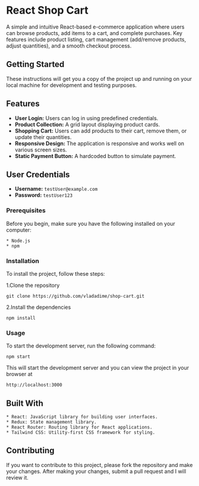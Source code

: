 # React Shop Cart

A simple and intuitive React-based e-commerce application where users can browse products, add items to a cart, and complete purchases. Key features include product listing, cart management (add/remove products, adjust quantities), and a smooth checkout process.

## Getting Started

These instructions will get you a copy of the project up and running on your local machine for development and testing purposes.

## Features

- **User Login:** Users can log in using predefined credentials.
- **Product Collection:** A grid layout displaying product cards.
- **Shopping Cart:** Users can add products to their cart, remove them, or update their quantities.
- **Responsive Design:** The application is responsive and works well on various screen sizes.
- **Static Payment Button:** A hardcoded button to simulate payment.

## User Credentials

- **Username:** `testUser@example.com`
- **Password:** `testUser123`

### Prerequisites

Before you begin, make sure you have the following installed on your computer:

    * Node.js
    * npm

### Installation

To install the project, follow these steps:

1.Clone the repository

    git clone https://github.com/vladadime/shop-cart.git
    
2.Install the dependencies

    npm install

### Usage

To start the development server, run the following command:

    npm start

This will start the development server and you can view the project in your browser at 

  `http://localhost:3000`

## Built With

    * React: JavaScript library for building user interfaces.
    * Redux: State management library.
    * React Router: Routing library for React applications.
    * Tailwind CSS: Utility-first CSS framework for styling.

## Contributing

If you want to contribute to this project, please fork the repository and make your changes. After making your changes, submit a pull request and I will review it.
